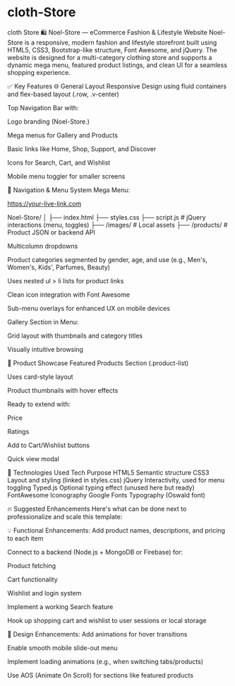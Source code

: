 # cloth-Store
cloth Store
🛍️ Noel-Store — eCommerce Fashion & Lifestyle Website
Noel-Store is a responsive, modern fashion and lifestyle storefront built using HTML5, CSS3, Bootstrap-like structure, Font Awesome, and jQuery. The website is designed for a multi-category clothing store and supports a dynamic mega menu, featured product listings, and clean UI for a seamless shopping experience.

✅ Key Features
🌐 General Layout
Responsive Design using fluid containers and flex-based layout (.row, .v-center)

Top Navigation Bar with:

Logo branding (Noel-Store.)

Mega menus for Gallery and Products

Basic links like Home, Shop, Support, and Discover

Icons for Search, Cart, and Wishlist

Mobile menu toggler for smaller screens

🎯 Navigation & Menu System
Mega Menu:


https://your-live-link.com


Noel-Store/
│
├── index.html
├── styles.css
├── script.js        # jQuery interactions (menu, toggles)
├── /images/         # Local assets
├── /products/       # Product JSON or backend API



Multicolumn dropdowns

Product categories segmented by gender, age, and use (e.g., Men's, Women's, Kids', Parfumes, Beauty)

Uses nested ul > li lists for product links

Clean icon integration with Font Awesome

Sub-menu overlays for enhanced UX on mobile devices

Gallery Section in Menu:

Grid layout with thumbnails and category titles

Visually intuitive browsing

🛒 Product Showcase
Featured Products Section (.product-list)

Uses card-style layout

Product thumbnails with hover effects

Ready to extend with:

Price

Ratings

Add to Cart/Wishlist buttons

Quick view modal

🔧 Technologies Used
Tech	Purpose
HTML5	Semantic structure
CSS3	Layout and styling (linked in styles.css)
jQuery	Interactivity, used for menu toggling
Typed.js	Optional typing effect (unused here but ready)
FontAwesome	Iconography
Google Fonts	Typography (Oswald font)

🔥 Suggested Enhancements
Here's what can be done next to professionalize and scale this template:

💡 Functional Enhancements:
Add product names, descriptions, and pricing to each item

Connect to a backend (Node.js + MongoDB or Firebase) for:

Product fetching

Cart functionality

Wishlist and login system

Implement a working Search feature

Hook up shopping cart and wishlist to user sessions or local storage

💎 Design Enhancements:
Add animations for hover transitions

Enable smooth mobile slide-out menu

Implement loading animations (e.g., when switching tabs/products)

Use AOS (Animate On Scroll) for sections like featured products
